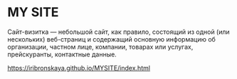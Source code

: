 ﻿# MY SITE
Сайт-визитка — небольшой сайт, как правило, состоящий из одной (или нескольких) веб-страниц и содержащий основную информацию об организации, частном лице, компании, товарах или услугах, прейскуранты, контактные данные.


https://iribronskaya.github.io/MYSITE/index.html
